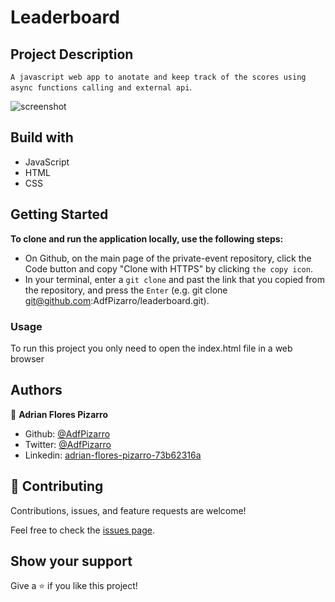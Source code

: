 # Leaderboard

## Project Description
`A javascript web app to anotate and keep track of the scores using async functions calling and external api`.


![screenshot](./ss.png)


## Build with
* JavaScript
* HTML
* CSS

## Getting Started

**To clone and run the application locally, use the following steps:**
- On Github, on the main page of the private-event repository, click the Code button and copy "Clone with HTTPS" by clicking `the copy icon`.
- In your terminal, enter a `git clone` and past the link that you copied from the repository, and press the `Enter`
(e.g. git clone git@github.com:AdfPizarro/leaderboard.git).

### Usage

To run this project you only need to open the index.html file in a web browser

## Authors

👤 **Adrian Flores Pizarro**

- Github: [@AdfPizarro](https://github.com/AdfPizarro)
- Twitter: [@AdfPizarro](https://twitter.com/adfpizarro)
- Linkedin: [adrian-flores-pizarro-73b62316a](https://www.linkedin.com/in/adrian-flores-pizarro-73b62316a/)



## 🤝 Contributing

Contributions, issues, and feature requests are welcome!

Feel free to check the [issues page](https://github.com/AdfPizarro/leaderboard/issues).

## Show your support

Give a ⭐️ if you like this project!
